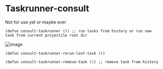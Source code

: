 # Taskrunner-consult
Not for use yet or maybe ever

```emacs-lisp
(defun consult-taskrunner ()) ;; run tasks from history or run new task from current projectile root dir
```
![image](https://user-images.githubusercontent.com/8457664/146187145-7c76e1fb-935e-42cd-b5e7-6048700b08fe.png)

``` emacs-lisp
(defun consult-taskrunner-rerun-last-task ())
```

``` emacs-lisp
(defun consult-taskrunner-remove-task ()) ;; remove task from history
```


